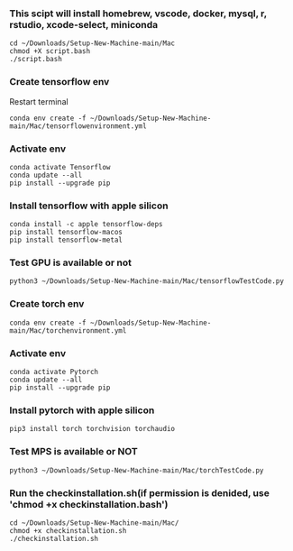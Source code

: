 ### This scipt will install homebrew, vscode, docker, mysql, r, rstudio, xcode-select, miniconda
```
cd ~/Downloads/Setup-New-Machine-main/Mac
chmod +X script.bash
./script.bash
```
### Create tensorflow env
Restart terminal
```
conda env create -f ~/Downloads/Setup-New-Machine-main/Mac/tensorflowenvironment.yml
```
### Activate env 
```
conda activate Tensorflow
conda update --all
pip install --upgrade pip
```
### Install tensorflow with apple silicon
```
conda install -c apple tensorflow-deps
pip install tensorflow-macos
pip install tensorflow-metal
```
### Test GPU is available or not
```
python3 ~/Downloads/Setup-New-Machine-main/Mac/tensorflowTestCode.py
```
### Create torch env
```
conda env create -f ~/Downloads/Setup-New-Machine-main/Mac/torchenvironment.yml
```
### Activate env
```
conda activate Pytorch
conda update --all
pip install --upgrade pip
```
### Install pytorch with apple silicon
```
pip3 install torch torchvision torchaudio
```
### Test MPS is available or NOT
```
python3 ~/Downloads/Setup-New-Machine-main/Mac/torchTestCode.py
```
### Run the checkinstallation.sh(if permission is denided, use 'chmod +x checkinstallation.bash')
```
cd ~/Downloads/Setup-New-Machine-main/Mac/
chmod +x checkinstallation.sh
./checkinstallation.sh
```

